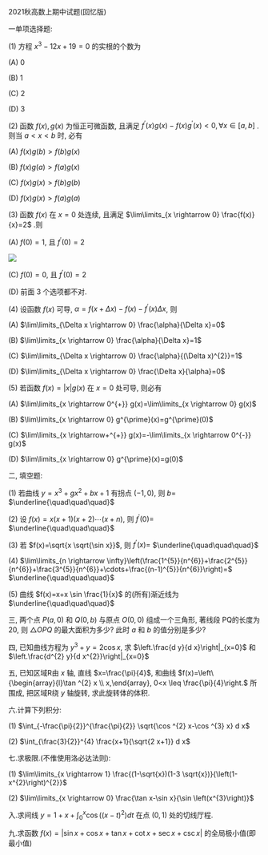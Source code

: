 2021秋高数上期中试题(回忆版)


一单项选择题:


(1) 方程 $x^{3}-12 x+19=0$ 的实根的个数为

(A) 0

(B) 1

(C) 2

(D) 3

(2) 函数 $f(x), g(x)$ 为恒正可微函数, 且满足 $f^{\prime}(x) g(x)-f(x) g^{\prime}(x)<0, \forall x \in[a, b]$ .则当 $a<x<b$ 时, 必有

(A) $f(x) g(b)>f(b) g(x)$

(B) $f(x) g(a)>f(a) g(x)$

(C) $f(x) g(x)>f(b) g(b)$

(D) $f(x) g(x)>f(a) g(a)$

(3) 函数 $f(x)$ 在 $x=0$ 处连续, 且满足 $\lim\limits_{x \rightarrow 0} \frac{f(x)}{x}=2$ .则

(A) $f(0)=1$, 且 $f^{\prime}(0)=2$

![](https://cdn.mathpix.com/cropped/2025_04_21_e6baec01762763fb06abg-1.jpg?height=417&width=2015&top_left_y=3611&top_left_x=5687)

(C) $f(0)=0$, 且 $f^{\prime}(0)=2$

(D) 前面 3 个选项都不对.

(4) 设函数 $f(x)$ 可导, $\alpha=f(x+\Delta x)-f(x)-f^{\prime}(x) \Delta x$, 则

(A) $\lim\limits_{\Delta x \rightarrow 0} \frac{\alpha}{\Delta x}=0$

(B) $\lim\limits_{x \rightarrow 0} \frac{\alpha}{\Delta x}=1$

(C) $\lim\limits_{\Delta x \rightarrow 0} \frac{\alpha}{(\Delta x)^{2}}=1$

(D) $\lim\limits_{\Delta x \rightarrow 0} \frac{\Delta x}{\alpha}=0$

(5) 若函数 $f(x)=|x| g(x)$ 在 $x=0$ 处可导, 则必有

(A) $\lim\limits_{x \rightarrow 0^{+}} g(x)=\lim\limits_{x \rightarrow 0} g(x)$

(B) $\lim\limits_{x \rightarrow 0} g^{\prime}(x)=g^{\prime}(0)$

(C) $\lim\limits_{x \rightarrow+^{+}} g(x)=-\lim\limits_{x \rightarrow 0^{-}} g(x)$

(D) $\lim\limits_{x \rightarrow 0} g^{\prime}(x)=g(0)$

二, 填空题:


(1) 若曲线 $y=x^{3}+g x^{2}+b x+1$ 有拐点 $(-1,0)$, 则 $b=$ $\underline{\quad\quad\quad}$

(2) 设 $f(x)=x(x+1)(x+2) \cdots(x+n)$, 则 $f^{\prime}(0)=$ $\underline{\quad\quad\quad}$

(3) 若 $f(x)=\sqrt{x \sqrt{\sin x}}$, 则 $f^{\prime}(x)=$ $\underline{\quad\quad\quad}$

(4) $\lim\limits_{n \rightarrow \infty}\left(\frac{1^{5}}{n^{6}}+\frac{2^{5}}{n^{6}}+\frac{3^{5}}{n^{6}}+\cdots+\frac{(n-1)^{5}}{n^{6}}\right)=$ $\underline{\quad\quad\quad}$

(5) 曲线 $f(x)=x+x \sin \frac{1}{x}$ 的(所有)渐近线为 $\underline{\quad\quad\quad}$

三, 两个点 $P(a, 0)$ 和 $Q(0, b)$ 与原点 $O(0,0)$ 组成一个三角形, 著线段 PQ的长度为 20, 则 $\triangle O P Q$ 的最大面积为多少? 此时 $a$ 和 $b$ 的值分别是多少?

四, 已知曲线方程为 $y^{3}+y=2 \cos x$, 求 $\left.\frac{d y}{d x}\right|_{x=0}$ 和 $\left.\frac{d^{2} y}{d x^{2}}\right|_{x=0}$

五, 已知区域R由 $x$ 轴, 直线 $x=\frac{\pi}{4}$, 和曲线 $f(x)=\left\{\begin{array}{l}\tan ^{2} x \\ x,\end{array}, 0<x \leq \frac{\pi}{4}\right.$ 所围成, 把区域R绕 $y$ 轴旋转, 求此旋转体的体积.

六.计算下列积分:

(1) $\int_{-\frac{\pi}{2}}^{\frac{\pi}{2}} \sqrt{\cos ^{2} x-\cos ^{3} x} d x$

(2) $\int_{\frac{3}{2}}^{4} \frac{x+1}{\sqrt{2 x+1}} d x$

七.求极限.(不倠使用洛必达法则):

(1) $\lim\limits_{x \rightarrow 1} \frac{(1-\sqrt{x})(1-3 \sqrt{x})}{\left(1-x^{2}\right)^{2}}$

(2) $\lim\limits_{x \rightarrow 0} \frac{\tan x-\sin x}{\sin \left(x^{3}\right)}$

入.求间线 $y=1+x+\int_{0}^{x} \cos \left((x-t)^{2}\right) d t$ 在点 $(0,1)$ 处的切线厅程.

九.求函数 $f(x)=|\sin x+\cos x+\tan x+\cot x+\sec x+\csc x|$ 的全局极小值(即最小值)

